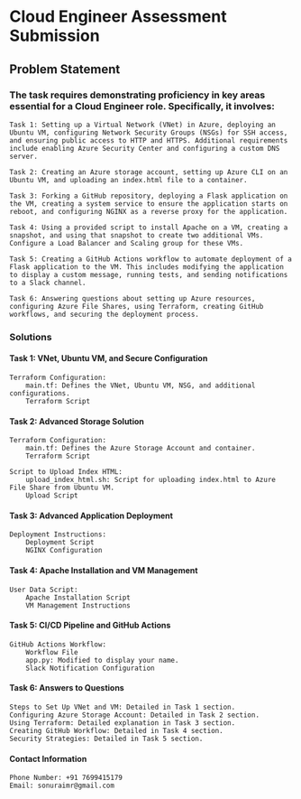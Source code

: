# Cloud Engineer Assessment Submission
## Problem Statement

### The task requires demonstrating proficiency in key areas essential for a Cloud Engineer role. Specifically, it involves:

    Task 1: Setting up a Virtual Network (VNet) in Azure, deploying an Ubuntu VM, configuring Network Security Groups (NSGs) for SSH access, and ensuring public access to HTTP and HTTPS. Additional requirements include enabling Azure Security Center and configuring a custom DNS server.

    Task 2: Creating an Azure storage account, setting up Azure CLI on an Ubuntu VM, and uploading an index.html file to a container.

    Task 3: Forking a GitHub repository, deploying a Flask application on the VM, creating a system service to ensure the application starts on reboot, and configuring NGINX as a reverse proxy for the application.

    Task 4: Using a provided script to install Apache on a VM, creating a snapshot, and using that snapshot to create two additional VMs. Configure a Load Balancer and Scaling group for these VMs.

    Task 5: Creating a GitHub Actions workflow to automate deployment of a Flask application to the VM. This includes modifying the application to display a custom message, running tests, and sending notifications to a Slack channel.

    Task 6: Answering questions about setting up Azure resources, configuring Azure File Shares, using Terraform, creating GitHub workflows, and securing the deployment process.

### Solutions
#### Task 1: VNet, Ubuntu VM, and Secure Configuration

    Terraform Configuration:
        main.tf: Defines the VNet, Ubuntu VM, NSG, and additional configurations.
        Terraform Script

#### Task 2: Advanced Storage Solution

    Terraform Configuration:
        main.tf: Defines the Azure Storage Account and container.
        Terraform Script

    Script to Upload Index HTML:
        upload_index_html.sh: Script for uploading index.html to Azure File Share from Ubuntu VM.
        Upload Script

#### Task 3: Advanced Application Deployment

    Deployment Instructions:
        Deployment Script
        NGINX Configuration

#### Task 4: Apache Installation and VM Management

    User Data Script:
        Apache Installation Script
        VM Management Instructions

#### Task 5: CI/CD Pipeline and GitHub Actions

    GitHub Actions Workflow:
        Workflow File
        app.py: Modified to display your name.
        Slack Notification Configuration

#### Task 6: Answers to Questions

    Steps to Set Up VNet and VM: Detailed in Task 1 section.
    Configuring Azure Storage Account: Detailed in Task 2 section.
    Using Terraform: Detailed explanation in Task 3 section.
    Creating GitHub Workflow: Detailed in Task 4 section.
    Security Strategies: Detailed in Task 5 section.

#### Contact Information

    Phone Number: +91 7699415179
    Email: sonuraimr@gmail.com
